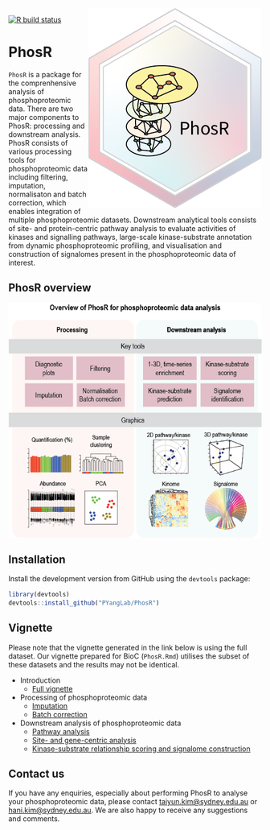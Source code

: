 <img src="man/figures/PhosR_logo.png" align="right" />

<!-- badges: start -->
[![R build status](https://github.com/PYangLab/PhosR/workflows/R-CMD-check/badge.svg)](https://github.com/PYangLab/PhosR/actions)
<!-- badges: end -->


# PhosR

`PhosR` is a package for the comprenhensive analysis of phosphoproteomic data. There are two major components to PhosR: processing and downstream analysis. PhosR consists of various processing tools for phosphoproteomic data including filtering, imputation, normalisaton and batch correction, which enables integration of multiple phosphoproteomic datasets. Downstream analytical tools consists of site- and protein-centric pathway analysis to evaluate activities of kinases and signalling pathways, large-scale kinase-substrate annotation from dynamic phosphoproteomic profiling, and visualisation and construction of signalomes present in the phosphoproteomic data of interest.

## PhosR overview

<img src="https://raw.githubusercontent.com/PYangLab/PhosR/master/inst/graphical_abstract.png" align="center"/>


## Installation

Install the development version from GitHub using the `devtools` package:

```r
library(devtools)
devtools::install_github("PYangLab/PhosR")
```

## Vignette 

<!--You can find the vignette at our website: https://PYangLab.github.io/PhosR/articles/PhosR.html-->
Please note that the vignette generated in the link below is using the full dataset. 
Our vignette prepared for BioC (`PhosR.Rmd`) utilises the subset of these datasets and the results may not be identical.

* Introduction
     * [Full vignette](https://pyanglab.github.io/PhosR/articles/PhosR.html)
* Processing of phosphoproteomic data 
     * [Imputation](https://pyanglab.github.io/PhosR/articles/imputation.html)
     * [Batch correction](https://pyanglab.github.io/PhosR/articles/batch_correction.html)
* Downstream analysis of phosphoproteomic data
     * [Pathway analysis](https://pyanglab.github.io/PhosR/articles/pathway_analysis.html)
     * [Site- and gene-centric analysis](https://pyanglab.github.io/PhosR/articles/site_gene_analysis.html)
     * [Kinase-substrate relationship scoring and signalome construction](https://pyanglab.github.io/PhosR/articles/signalomes.html)

## Contact us

If you have any enquiries, especially about performing PhosR to analyse your phosphoproteomic data, please contact taiyun.kim@sydney.edu.au or hani.kim@sydney.edu.au. We are also happy to receive any suggestions and comments.
